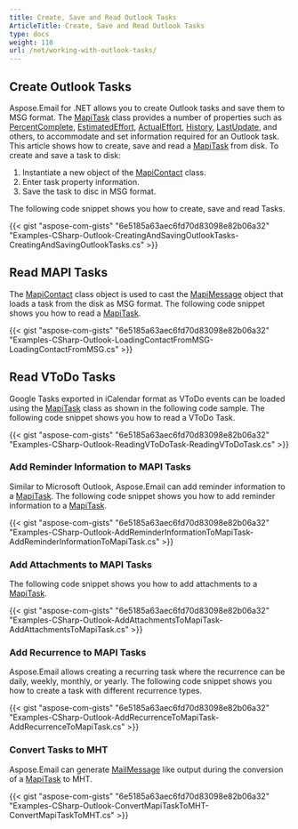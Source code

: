 ```yaml
---
title: Create, Save and Read Outlook Tasks
ArticleTitle: Create, Save and Read Outlook Tasks
type: docs
weight: 110
url: /net/working-with-outlook-tasks/
---
```



## **Create Outlook Tasks**

Aspose.Email for .NET allows you to create Outlook tasks and save them to MSG format. The [MapiTask](https://reference.aspose.com/email/net/aspose.email.mapi/mapitask/) class provides a number of properties such as [PercentComplete](https://reference.aspose.com/email/net/aspose.email.mapi/mapitask/percentcomplete/), [EstimatedEffort](https://reference.aspose.com/email/net/aspose.email.mapi/mapitask/estimatedeffort/), [ActualEffort](https://reference.aspose.com/email/net/aspose.email.mapi/mapitask/actualeffort/), [History](https://reference.aspose.com/email/net/aspose.email.mapi/mapitask/history/), [LastUpdate](https://reference.aspose.com/email/net/aspose.email.mapi/mapitask/lastupdate/), and others, to accommodate and set information required for an Outlook task. This article shows how to create, save and read a [MapiTask](https://reference.aspose.com/email/net/aspose.email.mapi/mapitask/) from disk. To create and save a task to disk:

1. Instantiate a new object of the [MapiContact](https://reference.aspose.com/email/net/aspose.email.mapi/mapicontact/) class.
1. Enter task property information.
1. Save the task to disc in MSG format.

The following code snippet shows you how to create, save and read Tasks.

{{< gist "aspose-com-gists" "6e5185a63aec6fd70d83098e82b06a32" "Examples-CSharp-Outlook-CreatingAndSavingOutlookTasks-CreatingAndSavingOutlookTasks.cs" >}}

## **Read MAPI Tasks**

The [MapiContact](https://reference.aspose.com/email/net/aspose.email.mapi/mapicontact/) class object is used to cast the [MapiMessage](https://reference.aspose.com/email/net/aspose.email.mapi/mapimessage/) object that loads a task from the disk as MSG format. The following code snippet shows you how to read a [MapiTask](https://reference.aspose.com/email/net/aspose.email.mapi/mapitask/).

{{< gist "aspose-com-gists" "6e5185a63aec6fd70d83098e82b06a32" "Examples-CSharp-Outlook-LoadingContactFromMSG-LoadingContactFromMSG.cs" >}}

## **Read VToDo Tasks**

Google Tasks exported in iCalendar format as VToDo events can be loaded using the [MapiTask](https://reference.aspose.com/email/net/aspose.email.mapi/mapitask/) class as shown in the following code sample. The following code snippet shows you how to read a VToDo Task.

{{< gist "aspose-com-gists" "6e5185a63aec6fd70d83098e82b06a32" "Examples-CSharp-Outlook-ReadingVToDoTask-ReadingVToDoTask.cs" >}}

### **Add Reminder Information to MAPI Tasks**

Similar to Microsoft Outlook, Aspose.Email can add reminder information to a [MapiTask](https://reference.aspose.com/email/net/aspose.email.mapi/mapitask/). The following code snippet shows you how to add reminder information to a [MapiTask](https://reference.aspose.com/email/net/aspose.email.mapi/mapitask/).

{{< gist "aspose-com-gists" "6e5185a63aec6fd70d83098e82b06a32" "Examples-CSharp-Outlook-AddReminderInformationToMapiTask-AddReminderInformationToMapiTask.cs" >}}

### **Add Attachments to MAPI Tasks**

The following code snippet shows you how to add attachments to a [MapiTask](https://reference.aspose.com/email/net/aspose.email.mapi/mapitask/).

{{< gist "aspose-com-gists" "6e5185a63aec6fd70d83098e82b06a32" "Examples-CSharp-Outlook-AddAttachmentsToMapiTask-AddAttachmentsToMapiTask.cs" >}}

### **Add Recurrence to MAPI Tasks**

Aspose.Email allows creating a recurring task where the recurrence can be daily, weekly, monthly, or yearly. The following code snippet shows you how to create a task with different recurrence types.

{{< gist "aspose-com-gists" "6e5185a63aec6fd70d83098e82b06a32" "Examples-CSharp-Outlook-AddRecurrenceToMapiTask-AddRecurrenceToMapiTask.cs" >}}

### **Convert Tasks to MHT**

Aspose.Email can generate [MailMessage](https://reference.aspose.com/email/net/aspose.email/mailmessage/) like output during the conversion of a [MapiTask](https://reference.aspose.com/email/net/aspose.email.mapi/mapitask/) to MHT.

{{< gist "aspose-com-gists" "6e5185a63aec6fd70d83098e82b06a32" "Examples-CSharp-Outlook-ConvertMapiTaskToMHT-ConvertMapiTaskToMHT.cs" >}}
